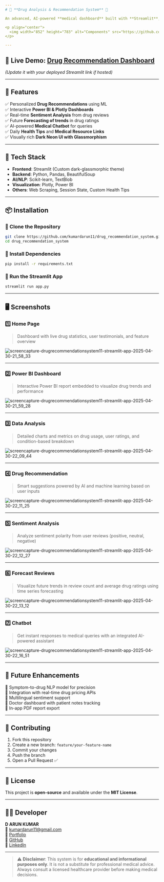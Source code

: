 ```yaml
---
# 💊 **Drug Analysis & Recommendation System** 🚀

An advanced, AI-powered **medical dashboard** built with **Streamlit**, **Machine Learning**, and **Natural Language Processing**. It delivers intelligent drug suggestions, sentiment analysis from patient reviews, and real-time data visualizations to empower patients, researchers, and healthcare professionals.

<p align="center">
  <img width="852" height="783" alt="Components" src="https://github.com/user-attachments/assets/b8fe2c4c-8664-4b9c-8a6b-39737a07f6ad" />
</p>

---
```


## 🔗 **Live Demo:** [Drug Recommendation Dashboard](https://drugrecommendationsystem11.streamlit.app/)  
*(Update it with your deployed Streamlit link if hosted)*

---

## 📌 **Features**

✅ Personalized **Drug Recommendations** using ML  
✅ Interactive **Power BI & Plotly Dashboards**  
✅ Real-time **Sentiment Analysis** from drug reviews  
✅ Future **Forecasting of trends** in drug ratings  
✅ AI-powered **Medical Chatbot** for queries  
✅ Daily **Health Tips** and **Medical Resource Links**  
✅ Visually rich **Dark Neon UI with Glassmorphism**

---

## 🚀 **Tech Stack**

- **Frontend**: Streamlit (Custom dark-glassmorphic theme)
- **Backend**: Python, Pandas, BeautifulSoup
- **AI/NLP**: Scikit-learn, TextBlob
- **Visualization**: Plotly, Power BI
- **Others**: Web Scraping, Session State, Custom Health Tips

---

## 📦 **Installation**

### 🔹 Clone the Repository

```bash
git clone https://github.com/kumardarun11/drug_recommendation_system.git  
cd drug_recommendation_system
```

### 🔹 Install Dependencies

```bash
pip install -r requirements.txt
```

### 🔹 Run the Streamlit App

```bash
streamlit run app.py
```

---

## 🖥️ **Screenshots**

### 1️⃣ Home Page

> Dashboard with live drug statistics, user testimonials, and feature overview

![screencapture-drugrecommendationsystem11-streamlit-app-2025-04-30-21_58_33](https://github.com/user-attachments/assets/964878ab-e508-4ad8-9f0b-10e1b508d83a)

---

### 2️⃣ Power BI Dashboard

> Interactive Power BI report embedded to visualize drug trends and performance

![screencapture-drugrecommendationsystem11-streamlit-app-2025-04-30-21_59_28](https://github.com/user-attachments/assets/5a02c4a2-729e-4634-a062-6a900ff08ee2)

---

### 3️⃣ Data Analysis

> Detailed charts and metrics on drug usage, user ratings, and condition-based breakdown

![screencapture-drugrecommendationsystem11-streamlit-app-2025-04-30-22_09_44](https://github.com/user-attachments/assets/39ddd8b2-8306-429a-bbeb-2507fa8cde51)

---

### 4️⃣ Drug Recommendation

> Smart suggestions powered by AI and machine learning based on user inputs

![screencapture-drugrecommendationsystem11-streamlit-app-2025-04-30-22_11_25](https://github.com/user-attachments/assets/70214965-5b27-4f1a-9b23-866d959db4cc)

---

### 5️⃣ Sentiment Analysis

> Analyze sentiment polarity from user reviews (positive, neutral, negative)

![screencapture-drugrecommendationsystem11-streamlit-app-2025-04-30-22_12_27](https://github.com/user-attachments/assets/c5a52b52-3f12-4221-96fd-b1fe13f22424)

---

### 6️⃣ Forecast Reviews

> Visualize future trends in review count and average drug ratings using time series forecasting

![screencapture-drugrecommendationsystem11-streamlit-app-2025-04-30-22_13_12](https://github.com/user-attachments/assets/10f91462-65e6-43a7-867c-ceee0f92e951)

---

### 7️⃣ Chatbot

> Get instant responses to medical queries with an integrated AI-powered assistant

![screencapture-drugrecommendationsystem11-streamlit-app-2025-04-30-22_16_51](https://github.com/user-attachments/assets/20d18cf4-039b-461d-b7af-b45261d00519)

---

## 🎯 **Future Enhancements**

🔹 Symptom-to-drug NLP model for precision  
🔹 Integration with real-time drug pricing APIs  
🔹 Multilingual sentiment support  
🔹 Doctor dashboard with patient notes tracking  
🔹 In-app PDF report export

---

## 🤝 **Contributing**

1. Fork this repository
2. Create a new branch: `feature/your-feature-name`
3. Commit your changes
4. Push the branch
5. Open a Pull Request ✅

---

## 📜 **License**

This project is **open-source** and available under the **MIT License**.

---

## 👨‍💻 **Developer**

**D ARUN KUMAR**  
📧 [kumardarun11@gmail.com](mailto:kumardarun11@gmail.com)  
🔗 [Portfolio](http://kumardarun11.github.io/portfolio)  
🐙 [GitHub](https://github.com/kumardarun11)  
💼 [LinkedIn](https://linkedin.com/in/kumardarun11)

---

> ⚠️ **Disclaimer**: This system is for **educational and informational purposes only**. It is not a substitute for professional medical advice. Always consult a licensed healthcare provider before making medical decisions.
```
